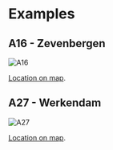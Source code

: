 # Examples

## A16 - Zevenbergen

![A16](/a16.png)

[Location on map](http://bertspaan.nl/latlong/#map=16/51.6818/4.662).

## A27 - Werkendam

![A27](/a27.png)

[Location on map](http://bertspaan.nl/latlong/#map=14/51.7517/4.918).